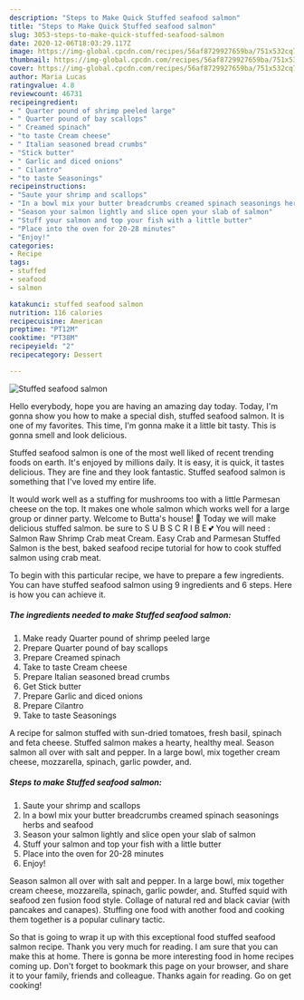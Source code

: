 ```yaml
---
description: "Steps to Make Quick Stuffed seafood salmon"
title: "Steps to Make Quick Stuffed seafood salmon"
slug: 3053-steps-to-make-quick-stuffed-seafood-salmon
date: 2020-12-06T18:03:29.117Z
image: https://img-global.cpcdn.com/recipes/56af8729927659ba/751x532cq70/stuffed-seafood-salmon-recipe-main-photo.jpg
thumbnail: https://img-global.cpcdn.com/recipes/56af8729927659ba/751x532cq70/stuffed-seafood-salmon-recipe-main-photo.jpg
cover: https://img-global.cpcdn.com/recipes/56af8729927659ba/751x532cq70/stuffed-seafood-salmon-recipe-main-photo.jpg
author: Maria Lucas
ratingvalue: 4.8
reviewcount: 46731
recipeingredient:
- " Quarter pound of shrimp peeled large"
- " Quarter pound of bay scallops"
- " Creamed spinach"
- "to taste Cream cheese"
- " Italian seasoned bread crumbs"
- "Stick butter"
- " Garlic and diced onions"
- " Cilantro"
- "to taste Seasonings"
recipeinstructions:
- "Saute your shrimp and scallops"
- "In a bowl mix your butter breadcrumbs creamed spinach seasonings herbs and seafood"
- "Season your salmon lightly and slice open your slab of salmon"
- "Stuff your salmon and top your fish with a little butter"
- "Place into the oven for 20-28 minutes"
- "Enjoy!"
categories:
- Recipe
tags:
- stuffed
- seafood
- salmon

katakunci: stuffed seafood salmon 
nutrition: 116 calories
recipecuisine: American
preptime: "PT12M"
cooktime: "PT38M"
recipeyield: "2"
recipecategory: Dessert

---
```



![Stuffed seafood salmon](https://img-global.cpcdn.com/recipes/56af8729927659ba/751x532cq70/stuffed-seafood-salmon-recipe-main-photo.jpg)

Hello everybody, hope you are having an amazing day today. Today, I'm gonna show you how to make a special dish, stuffed seafood salmon. It is one of my favorites. This time, I'm gonna make it a little bit tasty. This is gonna smell and look delicious.

Stuffed seafood salmon is one of the most well liked of recent trending foods on earth. It's enjoyed by millions daily. It is easy, it is quick, it tastes delicious. They are fine and they look fantastic. Stuffed seafood salmon is something that I've loved my entire life.

It would work well as a stuffing for mushrooms too with a little Parmesan cheese on the top. It makes one whole salmon which works well for a large group or dinner party. Welcome to Butta&#39;s house! 🥰 Today we will make delicious stuffed salmon. be sure to S U B S C R I B E 💕 You will need : Salmon Raw Shrimp Crab meat Cream. Easy Crab and Parmesan Stuffed Salmon is the best, baked seafood recipe tutorial for how to cook stuffed salmon using crab meat.


To begin with this particular recipe, we have to prepare a few ingredients. You can have stuffed seafood salmon using 9 ingredients and 6 steps. Here is how you can achieve it.

<!--inarticleads1-->

##### The ingredients needed to make Stuffed seafood salmon:

1. Make ready  Quarter pound of shrimp peeled large
1. Prepare  Quarter pound of bay scallops
1. Prepare  Creamed spinach
1. Take to taste Cream cheese
1. Prepare  Italian seasoned bread crumbs
1. Get Stick butter
1. Prepare  Garlic and diced onions
1. Prepare  Cilantro
1. Take to taste Seasonings


A recipe for salmon stuffed with sun-dried tomatoes, fresh basil, spinach and feta cheese. Stuffed salmon makes a hearty, healthy meal. Season salmon all over with salt and pepper. In a large bowl, mix together cream cheese, mozzarella, spinach, garlic powder, and. 

<!--inarticleads2-->

##### Steps to make Stuffed seafood salmon:

1. Saute your shrimp and scallops
1. In a bowl mix your butter breadcrumbs creamed spinach seasonings herbs and seafood
1. Season your salmon lightly and slice open your slab of salmon
1. Stuff your salmon and top your fish with a little butter
1. Place into the oven for 20-28 minutes
1. Enjoy!


Season salmon all over with salt and pepper. In a large bowl, mix together cream cheese, mozzarella, spinach, garlic powder, and. Stuffed squid with seafood zen fusion food style. Collage of natural red and black caviar (with pancakes and canapes). Stuffing one food with another food and cooking them together is a popular culinary tactic. 

So that is going to wrap it up with this exceptional food stuffed seafood salmon recipe. Thank you very much for reading. I am sure that you can make this at home. There is gonna be more interesting food in home recipes coming up. Don't forget to bookmark this page on your browser, and share it to your family, friends and colleague. Thanks again for reading. Go on get cooking!
